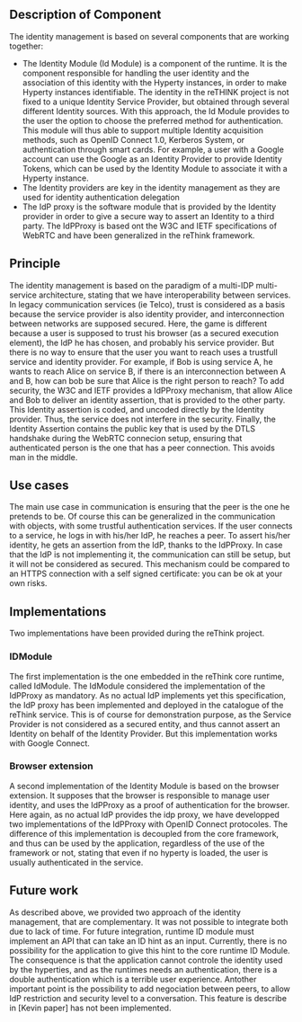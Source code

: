 ## Description of Component
The identity management is based on several components that are working together:
* The Identity Module (Id Module) is a component of the runtime. It is the component responsible for handling the user identity and the association of this identity with the Hyperty instances, in order to make Hyperty instances identifiable. The identity in the reTHINK project is not fixed to a unique Identity Service Provider, but obtained through several different Identity sources. With this approach, the Id Module provides to the user the option to choose the preferred method for authentication. This module will thus able to support multiple Identity acquisition methods, such as OpenID Connect 1.0, Kerberos System, or authentication through smart cards. For example, a user with a Google account can use the Google as an Identity Provider to provide Identity Tokens, which can be used by the Identity Module to associate it with a Hyperty instance.
* The Identity providers are key in the identity management as they are used for identity authentication delegation
* The IdP proxy is the software module that is provided by the Identity provider in order to give a secure way to assert an Identity to a third party. The IdPProxy is based ont the W3C and IETF specifications of WebRTC and have been generalized in the reThink framework.

## Principle
The identity management is based on the paradigm of a multi-IDP multi-service architecture, stating that we have interoperability between services. In legacy communication services (ie Telco), trust is considered as a basis because the service provider is also identity provider, and interconnection between networks are supposed secured. Here, the game is different because a user is supposed to trust his browser (as a secured execution element), the IdP he has chosen, and probably his service provider. But there is no way to ensure that the user you want to reach uses a trustfull service and identity provider.
For example, if Bob is using service A, he wants to reach Alice on service B, if there is an interconnection between A and B, how can bob be sure that Alice is the right person to reach?
To add security, the W3C and IETF provides a IdPProxy mechanism, that allow Alice and Bob to deliver an identity assertion, that is provided to the other party. This Identity assertion is coded, and uncoded directly by the Identity provider. Thus, the service does not interfere in the security. Finally, the Identity Assertion contains the public key that is used by the DTLS handshake during the WebRTC connecion setup, ensuring that authenticated person is the one that has a peer connection. This avoids man in the middle.

## Use cases
The main use case in communication is ensuring that the peer is the one he pretends to be. Of course this can be generalized in the communication with objects, with some trustful authentication services.
If the user connects to a service, he logs in with his/her IdP, he reaches a peer. To assert his/her identity, he gets an assertion from the IdP, thanks to the IdPProxy. In case that the IdP is not implementing it, the communication can still be setup, but it will not be considered as secured. This mechanism could be compared to an HTTPS connection with a self signed certificate: you can be ok at your own risks.

## Implementations
Two implementations have been provided during the reThink project.

### IDModule
The first implementation is the one embedded in the reThink core runtime, called IdModule. The IdModule considered the implementation of the IdPProxy as mandatory. As no actual IdP implements yet this specification, the IdP proxy has been implemented and deployed in the catalogue of the reThink service. This is of course for demonstration purpose, as the Service Provider is not considered as a secured entity, and thus cannot assert an Identity on behalf of the Identity Provider. But this implementation works with Google Connect.

### Browser extension
A second implementation of the Identity Module is based on the browser extension. It supposes that the browser is responsible to manage user identity, and uses the IdPProxy as a proof of authentication for the browser. Here again, as no actual IdP provides the idp proxy, we have developped two implementations of the IdPProxy with OpenID Connect protocoles. The difference of this implementation is decoupled from the core framework, and thus can be used by the application, regardless of the use of the framework or not, stating that even if no hyperty is loaded, the user is usually authenticated in the service.

## Future work
As described above, we provided two approach of the identity management, that are complementary. It was not possible to integrate both due to lack of time.
For future integration, runtime ID module must implement an API that can take an ID hint as an input. Currently, there is no possibility for the application to give this hint to the core runtime ID Module. The consequence is that the application cannot controle the identity used by the hyperties, and as the runtimes needs an authentication, there is a double authentication which is a terrible user experience.
Antother important point is the possibility to add negociation between peers, to allow IdP restriction and security level to a conversation. This feature is describe in [Kevin paper] has not been implemented.




